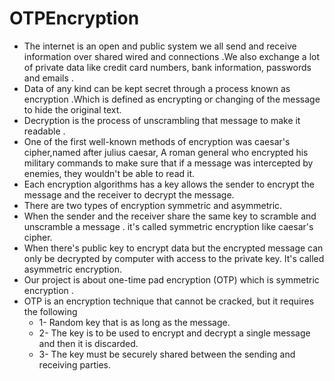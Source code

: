  # OTPEncryption
- The internet is an open and public system we all send and receive information over shared wired and connections .We also
exchange a lot of private data like credit card numbers, bank information, passwords and emails .
- Data of any kind can be kept secret through a process known as encryption .Which is defined as encrypting or changing
of the message to hide the original text.
- Decryption is the process of unscrambling that message to make it readable .
- One of the first well-known methods of encryption was caesar's cipher,named after julius caesar, A roman general who
encrypted his military commands to make sure that if a message was intercepted by enemies, they wouldn't be able to read it.
- Each encryption algorithms has a key allows the sender to encrypt the message and the receiver to decrypt the message.
- There are two types of encryption symmetric and asymmetric.
- When the sender and the receiver share the same key to scramble and unscramble a message . it's called symmetric encryption
like caesar's cipher.
- When there's public key to encrypt data but the encrypted message can only be decrypted by computer with access to the
 private key. It's called asymmetric encryption. 
- Our project is about one-time pad encryption (OTP) which is symmetric encryption .
- OTP is an encryption technique that cannot be cracked, but it requires the following
  - 1- Random key that is as long as the message.
  - 2- The key is to be used to encrypt and decrypt a single message and then it is discarded.
  - 3- The key must be securely shared between the sending and receiving parties.
